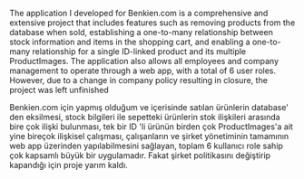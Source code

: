 The application I developed for Benkien.com is a comprehensive and extensive project that includes features such as removing products from the database when sold, 
establishing a one-to-many relationship between stock information and items in the shopping cart, 
and enabling a one-to-many relationship for a single ID-linked product and its multiple ProductImages. 
The application also allows all employees and company management to operate through a web app, 
with a total of 6 user roles. However, 
due to a change in company policy resulting in closure, the project was left unfinished

Benkien.com için yapmış olduğum ve içerisinde satılan ürünlerin database' den eksilmesi, stock bilgileri ile sepetteki ürünlerin stok ilişkileri arasında bire çok ilişki bulunması, 
tek bir ID 'li ürünün birden çok ProductImages'a ait yine bireçok ilişkisel çalışması, 
çalışanların ve şirket yönetiminin tamamının web app üzerinden yapılabilmesini sağlayan, 
toplam 6 kullanıcı role sahip çok kapsamlı büyük bir uygulamadır. 
Fakat şirket politikasını değiştirip kapandığı için proje yarım kaldı.
